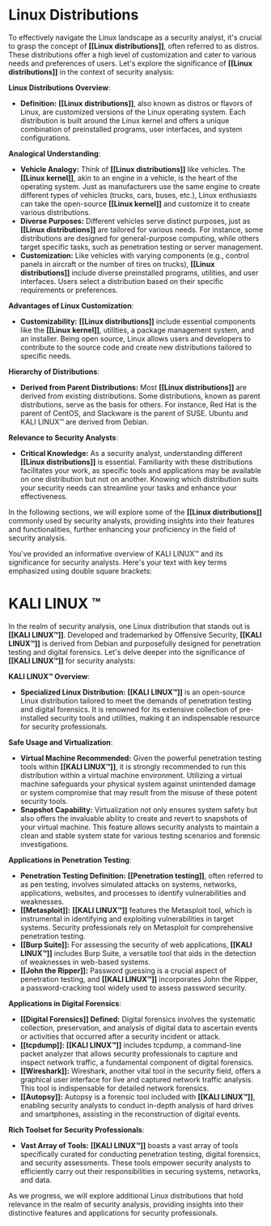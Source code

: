 # **Linux Distributions**

To effectively navigate the Linux landscape as a security analyst, it's crucial to grasp the concept of **[[Linux distributions]]**, often referred to as distros. These distributions offer a high level of customization and cater to various needs and preferences of users. Let's explore the significance of **[[Linux distributions]]** in the context of security analysis:

**Linux Distributions Overview**:
- **Definition:** **[[Linux distributions]]**, also known as distros or flavors of Linux, are customized versions of the Linux operating system. Each distribution is built around the Linux kernel and offers a unique combination of preinstalled programs, user interfaces, and system configurations.

**Analogical Understanding**:
- **Vehicle Analogy:** Think of **[[Linux distributions]]** like vehicles. The **[[Linux kernel]]**, akin to an engine in a vehicle, is the heart of the operating system. Just as manufacturers use the same engine to create different types of vehicles (trucks, cars, buses, etc.), Linux enthusiasts can take the open-source **[[Linux kernel]]** and customize it to create various distributions.
- **Diverse Purposes:** Different vehicles serve distinct purposes, just as **[[Linux distributions]]** are tailored for various needs. For instance, some distributions are designed for general-purpose computing, while others target specific tasks, such as penetration testing or server management.
- **Customization:** Like vehicles with varying components (e.g., control panels in aircraft or the number of tires on trucks), **[[Linux distributions]]** include diverse preinstalled programs, utilities, and user interfaces. Users select a distribution based on their specific requirements or preferences.

**Advantages of Linux Customization**:
- **Customizability:** **[[Linux distributions]]** include essential components like the **[[Linux kernel]]**, utilities, a package management system, and an installer. Being open source, Linux allows users and developers to contribute to the source code and create new distributions tailored to specific needs.

**Hierarchy of Distributions**:
- **Derived from Parent Distributions:** Most **[[Linux distributions]]** are derived from existing distributions. Some distributions, known as parent distributions, serve as the basis for others. For instance, Red Hat is the parent of CentOS, and Slackware is the parent of SUSE. Ubuntu and KALI LINUX™ are derived from Debian.

**Relevance to Security Analysts**:
- **Critical Knowledge:** As a security analyst, understanding different **[[Linux distributions]]** is essential. Familiarity with these distributions facilitates your work, as specific tools and applications may be available on one distribution but not on another. Knowing which distribution suits your security needs can streamline your tasks and enhance your effectiveness.

In the following sections, we will explore some of the **[[Linux distributions]]** commonly used by security analysts, providing insights into their features and functionalities, further enhancing your proficiency in the field of security analysis.

You've provided an informative overview of KALI LINUX™ and its significance for security analysts. Here's your text with key terms emphasized using double square brackets:

# KALI LINUX ™

In the realm of security analysis, one Linux distribution that stands out is **[[KALI LINUX™]]**. Developed and trademarked by Offensive Security, **[[KALI LINUX™]]** is derived from Debian and purposefully designed for penetration testing and digital forensics. Let's delve deeper into the significance of **[[KALI LINUX™]]** for security analysts:

**KALI LINUX™ Overview**:
- **Specialized Linux Distribution:** **[[KALI LINUX™]]** is an open-source Linux distribution tailored to meet the demands of penetration testing and digital forensics. It is renowned for its extensive collection of pre-installed security tools and utilities, making it an indispensable resource for security professionals.

**Safe Usage and Virtualization**:
- **Virtual Machine Recommended:** Given the powerful penetration testing tools within **[[KALI LINUX™]]**, it is strongly recommended to run this distribution within a virtual machine environment. Utilizing a virtual machine safeguards your physical system against unintended damage or system compromise that may result from the misuse of these potent security tools.
- **Snapshot Capability:** Virtualization not only ensures system safety but also offers the invaluable ability to create and revert to snapshots of your virtual machine. This feature allows security analysts to maintain a clean and stable system state for various testing scenarios and forensic investigations.

**Applications in Penetration Testing**:
- **Penetration Testing Definition:** **[[Penetration testing]]**, often referred to as pen testing, involves simulated attacks on systems, networks, applications, websites, and processes to identify vulnerabilities and weaknesses.
- **[[Metasploit]]:** **[[KALI LINUX™]]** features the Metasploit tool, which is instrumental in identifying and exploiting vulnerabilities in target systems. Security professionals rely on Metasploit for comprehensive penetration testing.
- **[[Burp Suite]]:** For assessing the security of web applications, **[[KALI LINUX™]]** includes Burp Suite, a versatile tool that aids in the detection of weaknesses in web-based systems.
- **[[John the Ripper]]:** Password guessing is a crucial aspect of penetration testing, and **[[KALI LINUX™]]** incorporates John the Ripper, a password-cracking tool widely used to assess password security.

**Applications in Digital Forensics**:
- **[[Digital Forensics]] Defined:** Digital forensics involves the systematic collection, preservation, and analysis of digital data to ascertain events or activities that occurred after a security incident or attack.
- **[[tcpdump]]:** **[[KALI LINUX™]]** includes tcpdump, a command-line packet analyzer that allows security professionals to capture and inspect network traffic, a fundamental component of digital forensics.
- **[[Wireshark]]:** Wireshark, another vital tool in the security field, offers a graphical user interface for live and captured network traffic analysis. This tool is indispensable for detailed network forensics.
- **[[Autopsy]]:** Autopsy is a forensic tool included with **[[KALI LINUX™]]**, enabling security analysts to conduct in-depth analysis of hard drives and smartphones, assisting in the reconstruction of digital events.

**Rich Toolset for Security Professionals**:
- **Vast Array of Tools:** **[[KALI LINUX™]]** boasts a vast array of tools specifically curated for conducting penetration testing, digital forensics, and security assessments. These tools empower security analysts to efficiently carry out their responsibilities in securing systems, networks, and data.

As we progress, we will explore additional Linux distributions that hold relevance in the realm of security analysis, providing insights into their distinctive features and applications for security professionals.